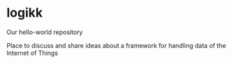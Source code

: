 # logikk
Our hello-world repository

Place to discuss and share ideas about a framework for handling data of the Internet of Things
